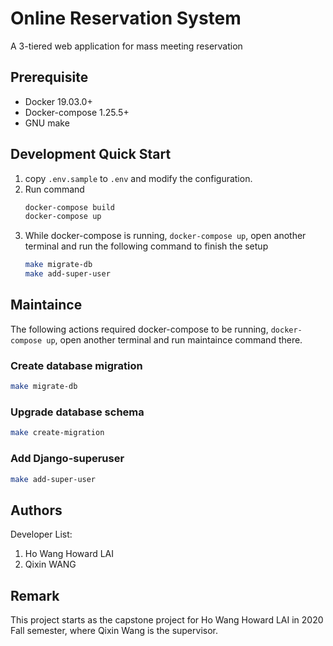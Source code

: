 Online Reservation System
====================

A 3-tiered web application for mass meeting reservation 

## Prerequisite

- Docker 19.03.0+
- Docker-compose 1.25.5+
- GNU make

## Development Quick Start

1. copy `.env.sample` to `.env` and modify the configuration. 
2. Run command 
   ```sh
   docker-compose build
   docker-compose up
   ```
3. While docker-compose is running, ```docker-compose up```, open another terminal and run the following command to finish the setup
   ```sh
   make migrate-db
   make add-super-user   
   ```

## Maintaince
The following actions required docker-compose to be running, ```docker-compose up```,
open another terminal and run maintaince command there.

### Create database migration

```sh
make migrate-db
```

### Upgrade database schema

```sh
make create-migration
```

### Add Django-superuser

```sh
make add-super-user
```

## Authors

Developer List:
1. Ho Wang Howard LAI
2. Qixin WANG

## Remark
This project starts as the capstone project for Ho Wang Howard LAI in 2020 Fall semester,
where Qixin Wang is the supervisor. 

